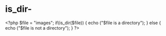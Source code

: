 # is_dir-
&lt;?php $file = "images"; if(is_dir($file)) {   echo ("$file is a directory"); } else {   echo ("$file is not a directory"); } ?>
